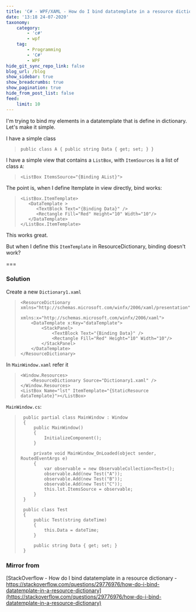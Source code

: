 ```yaml
---
title: 'C# - WPF/XAML - How do I bind datatemplate in a resource dictionary?'
date: '13:18 24-07-2020'
taxonomy:
    category:
        - 'c#'
        - wpf
    tag:
        - Programming
        - 'C#'
        - WPF
hide_git_sync_repo_link: false
blog_url: /blog
show_sidebar: true
show_breadcrumbs: true
show_pagination: true
hide_from_post_list: false
feed:
    limit: 10
---
```


I'm trying to bind my elements in a datatemplate that is define in dictionary. Let's make it simple.

I have a simple class

>     public class A { public string Data { get; set; } }

I have a simple view that contains a `ListBox`, with `ItemSources` is a list of class `A`:

>     <ListBox ItemsSource="{Binding AList}">

The point is, when I define Itemplate in view directly, bind works:

>     <ListBox.ItemTemplate>
>        <DataTemplate >
>           <TextBlock Text="{Binding Data}" />
>           <Rectangle Fill="Red" Height="10" Width="10"/>
>        </DataTemplate>
>     </ListBox.ItemTemplate>

This works great.

But when I define this `ItemTemplate` in ResourceDictionary, binding doesn't work?

===

### Solution

Create a new `Dictionary1.xaml`

>     <ResourceDictionary xmlns="http://schemas.microsoft.com/winfx/2006/xaml/presentation"
>                         xmlns:x="http://schemas.microsoft.com/winfx/2006/xaml">
>         <DataTemplate x:Key="dataTemplate">
>             <StackPanel>
>                 <TextBlock Text="{Binding Data}" />
>                 <Rectangle Fill="Red" Height="10" Width="10"/>
>             </StackPanel>
>         </DataTemplate>
>     </ResourceDictionary>

In `MainWindow.xaml` refer it

>     <Window.Resources>
>         <ResourceDictionary Source="Dictionary1.xaml" />
>     </Window.Resources>
>     <ListBox Name="lst" ItemTemplate="{StaticResource dataTemplate}"></ListBox>

`MainWindow.cs`:

>      public partial class MainWindow : Window
>      {
>          public MainWindow()
>          {
>              InitializeComponent();
>          }
>      
>          private void MainWindow_OnLoaded(object sender, RoutedEventArgs e)
>          {
>              var observable = new ObservableCollection<Test>();
>              observable.Add(new Test("A"));
>              observable.Add(new Test("B"));
>              observable.Add(new Test("C"));
>              this.lst.ItemsSource = observable;
>          }
>      }
>      
>      public class Test
>      {
>          public Test(string dateTime)
>          {
>              this.Data = dateTime;
>          }
>      
>          public string Data { get; set; }
>      }
    
### Mirror from
[StackOverflow - How do I bind datatemplate in a resource dictionary - https://stackoverflow.com/questions/29776976/how-do-i-bind-datatemplate-in-a-resource-dictionary](https://stackoverflow.com/questions/29776976/how-do-i-bind-datatemplate-in-a-resource-dictionary)